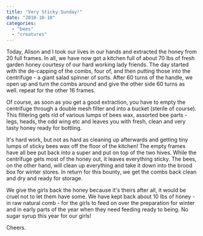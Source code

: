```yaml
---
title: "Very Sticky Sunday!"
date: "2010-10-10"
categories: 
  - "bees"
  - "creatures"
---
```


Today, Alison and I took our lives in our hands and extracted the honey from 20 full frames. In all, we have now got a kitchen full of about 70 lbs of fresh garden honey courtesy of our hard working lady friends. The day started with the de-capping of the combs, four of, and then putting those into the centrifuge - a giant salad spinner of sorts. After 60 turns of the handle, we open up and turn the combs around and give the other side 60 turns as well. repeat for the other 16 frames.

Of course, as soon as you get a good extraction, you have to empty the centrifuge through a double mesh filter and into a bucket (sterile of course). This filtering gets rid of various lumps of bees wax, assorted bee parts - legs, heads, the odd wing etc and leaves you with fresh, clean and very tasty honey ready for bottling.

It's hard work, but not as hard as cleaning up afterwards and getting tiny lumps of sticky bees wax off the floor of the kitchen! The empty frames have all bee put back into a super and put on top of the two hives. While the centrifuge gets most of the honey out, it leaves everything sticky. The bees, on the other hand, will clean up everything and take it down into the brood box for winter stores. In return for this bounty, we get the combs back clean and dry and ready for storage.

We give the girls back the honey because it's theirs after all, it would be cruel not to let them have some. We have kept back about 10 lbs of honey - in raw natural comb - for the girls to feed on over the preparation for winter and in early parts of the year when they need feeding ready to being. No sugar syrup this year for our girls!

Cheers.
